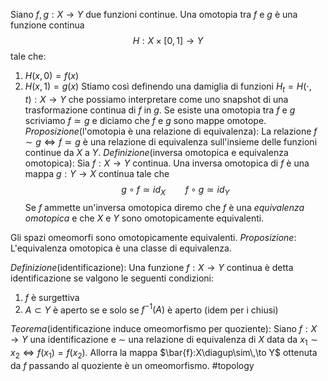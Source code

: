 Siano $f,g:X\to Y$ due funzioni continue. Una omotopia tra $f$ e $g$ è una funzione continua $$
H:X\times[0,1]\to Y
$$
tale che:
1. $H(x,0)=f(x)$
2. $H(x,1)=g(x)$
Stiamo così definendo una damiglia di funzioni $H_{t}=H(\cdot,t):X\to Y$ che possiamo interpretare come uno snapshot di una trasformazione continua di $f$ in $g$.
Se esiste una omotopia tra $f$ e $g$ scriviamo $f \simeq g$ e diciamo che $f$ e $g$ sono mappe omotope.
*Proposizione*(l'omotopia è una relazione di equivalenza):
La relazione $f \sim g\Leftrightarrow f \simeq g$ è una relazione di equivalenza sull'insieme delle funzioni continue da $X$ a $Y$.
*Definizione*(inversa omotopica e equivalenza omotopica):
Sia $f:X\to Y$ continua. Una inversa omotopica di $f$ è una mappa $g:Y\to X$ continua tale che $$
g\circ f\simeq id_{X}\qquad f\circ g\simeq id_{Y}
$$
Se $f$ ammette un'inversa omotopica diremo che $f$ è una *equivalenza omotopica* e che $X$ e $Y$ sono omotopicamente equivalenti.

Gli spazi omeomorfi sono omotopicamente equivalenti.
*Proposizione*:
L'equivalenza omotopica è una classe di equivalenza.

*Definizione*(identificazione): 
Una funzione $f:X\to Y$ continua è detta identificazione se valgono le seguenti condizioni:
1. $f$ è surgettiva
2. $A\subset Y$ è aperto se e solo se $f^{-1}(A)$ è aperto (idem per i chiusi)

*Teorema*(identificazione induce omeomorfismo per quoziente):
Siano $f:X\to Y$ una identificazione e $\sim$ una relazione di equivalenza di $X$ data da $x_{1}\sim x_{2}\Leftrightarrow f(x_{1})=f(x_{2})$. Allorra la mappa $\bar{f}:X\diagup\sim\,\to Y$ ottenuta da $f$ passando al quoziente è un omeomorfismo.
#topology 